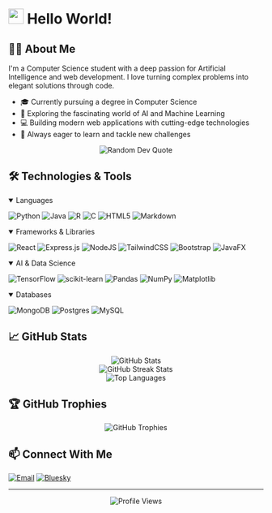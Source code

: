 # <img src="https://media.giphy.com/media/hvRJCLFzcasrR4ia7z/giphy.gif" width="30px"/> Hello World!

## 👨‍💻 About Me

I'm a Computer Science student with a deep passion for Artificial Intelligence and web development. I love turning complex problems into elegant solutions through code.

- 🎓 Currently pursuing a degree in Computer Science
- 🌱 Exploring the fascinating world of AI and Machine Learning
- 💻 Building modern web applications with cutting-edge technologies
- 🔭 Always eager to learn and tackle new challenges

<div align="center">
  <img src="https://quotes-github-readme.vercel.app/api?type=horizontal&theme=dark" alt="Random Dev Quote"/>
</div>

## 🛠️ Technologies & Tools

<details open>
<summary>Languages</summary>

![Python](https://img.shields.io/badge/python-3670A0?style=for-the-badge&logo=python&logoColor=ffdd54)
![Java](https://img.shields.io/badge/java-%23ED8B00.svg?style=for-the-badge&logo=openjdk&logoColor=white)
![R](https://img.shields.io/badge/r-%23276DC3.svg?style=for-the-badge&logo=r&logoColor=white)
![C](https://img.shields.io/badge/c-%2300599C.svg?style=for-the-badge&logo=c&logoColor=white)
![HTML5](https://img.shields.io/badge/html5-%23E34F26.svg?style=for-the-badge&logo=html5&logoColor=white)
![Markdown](https://img.shields.io/badge/markdown-%23000000.svg?style=for-the-badge&logo=markdown&logoColor=white)

</details>

<details open>
<summary>Frameworks & Libraries</summary>

![React](https://img.shields.io/badge/react-%2320232a.svg?style=for-the-badge&logo=react&logoColor=%2361DAFB)
![Express.js](https://img.shields.io/badge/express.js-%23404d59.svg?style=for-the-badge&logo=express&logoColor=%2361DAFB)
![NodeJS](https://img.shields.io/badge/node.js-6DA55F?style=for-the-badge&logo=node.js&logoColor=white)
![TailwindCSS](https://img.shields.io/badge/tailwindcss-%2338B2AC.svg?style=for-the-badge&logo=tailwind-css&logoColor=white)
![Bootstrap](https://img.shields.io/badge/bootstrap-%238511FA.svg?style=for-the-badge&logo=bootstrap&logoColor=white)
![JavaFX](https://img.shields.io/badge/javafx-%23FF0000.svg?style=for-the-badge&logo=javafx&logoColor=white)

</details>

<details open>
<summary>AI & Data Science</summary>

![TensorFlow](https://img.shields.io/badge/TensorFlow-%23FF6F00.svg?style=for-the-badge&logo=TensorFlow&logoColor=white)
![scikit-learn](https://img.shields.io/badge/scikit--learn-%23F7931E.svg?style=for-the-badge&logo=scikit-learn&logoColor=white)
![Pandas](https://img.shields.io/badge/pandas-%23150458.svg?style=for-the-badge&logo=pandas&logoColor=white)
![NumPy](https://img.shields.io/badge/numpy-%23013243.svg?style=for-the-badge&logo=numpy&logoColor=white)
![Matplotlib](https://img.shields.io/badge/Matplotlib-%23ffffff.svg?style=for-the-badge&logo=Matplotlib&logoColor=black)

</details>

<details open>
<summary>Databases</summary>

![MongoDB](https://img.shields.io/badge/MongoDB-%234ea94b.svg?style=for-the-badge&logo=mongodb&logoColor=white)
![Postgres](https://img.shields.io/badge/postgres-%23316192.svg?style=for-the-badge&logo=postgresql&logoColor=white)
![MySQL](https://img.shields.io/badge/mysql-4479A1.svg?style=for-the-badge&logo=mysql&logoColor=white)

</details>

## 📈 GitHub Stats

<div align="center">
  <img src="https://github-readme-stats.vercel.app/api?username=pr-Abdulaziz&theme=tokyonight&hide_border=true&include_all_commits=true&count_private=true" alt="GitHub Stats" />
</div>

<div align="center">
  <img src="https://github-readme-streak-stats.herokuapp.com/?user=pr-Abdulaziz&theme=tokyonight&hide_border=true" alt="GitHub Streak Stats" />
</div>

<div align="center">
  <img src="https://github-readme-stats.vercel.app/api/top-langs/?username=pr-Abdulaziz&theme=tokyonight&hide_border=true&include_all_commits=true&count_private=true&layout=compact" alt="Top Languages" />
</div>

## 🏆 GitHub Trophies
<div align="center">
  <img src="https://github-profile-trophy.vercel.app/?username=pr-Abdulaziz&theme=tokyonight&no-frame=true&no-bg=false&margin-w=4" alt="GitHub Trophies"/>
</div>

## 📫 Connect With Me

[![Email](https://img.shields.io/badge/Email-D14836?style=for-the-badge&logo=gmail&logoColor=white)](mailto:alqahtaniAHR@outlook.com)
[![Bluesky](https://img.shields.io/badge/bluesky-0285FF?style=for-the-badge&logo=bluesky&logoColor=%23FFFFFF)](https://bsky.app/profile/https://abdulaziz-alqahtani.netlify.app/)

---

<div align="center">
  <img src="https://komarev.com/ghpvc/?username=pr-Abdulaziz&label=Profile%20views&color=0e75b6&style=flat" alt="Profile Views" />
</div>

<!-- Proudly created with GPRM ( https://gprm.itsvg.in ) -->